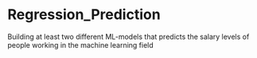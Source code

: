 # Regression_Prediction
 Building at least two different ML-models that predicts the salary levels of people working in the machine learning field
